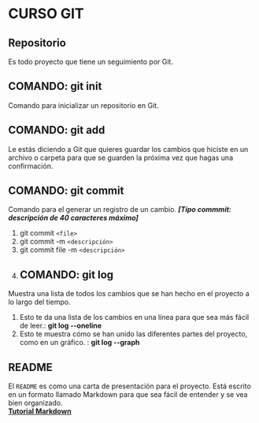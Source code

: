 # **CURSO GIT**
## Repositorio
Es todo proyecto que tiene un seguimiento por Git.
## COMANDO: git init
Comando para inicializar un repositorio en Git.
## COMANDO: git add
Le estás diciendo a Git que quieres guardar los cambios que hiciste en un archivo o carpeta para que se guarden la próxima vez que hagas una confirmación.
## COMANDO: git commit
Comando para el generar un registro de un cambio. ***[Tipo commmit: descripción de 40 caracteres máximo]***
1. git commit `<file>`
2. git commit -m `<descripción>`
3. git commit file -m `<descripción>`
4. ## COMANDO: git log
Muestra una lista de todos los cambios que se han hecho en el proyecto a lo largo del tiempo.
1. Esto te da una lista de los cambios en una línea para que sea más fácil de leer.: **git log --oneline**
2. Esto te muestra cómo se han unido las diferentes partes del proyecto, como en un gráfico.
: **git log --graph**
## README
El `README` es como una carta de presentación para el proyecto. Está escrito en un formato llamado Markdown para que sea fácil de entender y se vea bien organizado.<br>
[**Tutorial Markdown**](https://tutorialmarkdown.com/sintaxis)